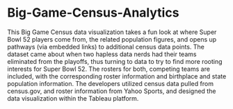 # Big-Game-Census-Analytics
This Big Game Census data visualization takes a fun look at where Super Bowl 52
players come from, the related population figures, and opens up pathways (via
embedded links) to additional census data points.
The dataset came about when two hapless data nerds had their teams eliminated from
the playoffs, thus turning to data to try to find more rooting interests for Super Bowl 52.
The rosters for both, competing teams are included, with the corresponding roster
information and birthplace and state population information. The developers utilized
census data pulled from census.gov, and roster information from Yahoo Sports, and
designed the data visualization within the Tableau platform.
